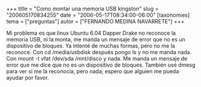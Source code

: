 +++
title = "Como montar una memoria USB kingston"
slug = "200605170834255"
date = "2006-05-17T08:34:00-06:00"
[taxonomies]
tema = ["preguntas"]
autor = ["FERNANDO MEDINA NAVARRETE"]
+++

Mi problema es que linux Ubuntu 6.04 Dapper Drake no reconoce la memoria
USB, ni la monta, me manda un mensaje de error que no es un dispositivo
de bloques. Ya intenté de muchas formas, pero no me la reconoce. Con cd
/media/usbdisk después pongo ls y no me manda nada. Con mount -t vfat
/dev/sda /mnt/disco y nada. Me manda un mensaje de error que me dice que
no es un dispositivo de bloques. También usé dmesg para ver si me la
reconocía, pero nada, espero que alguien me pueda ayudar por favor.
